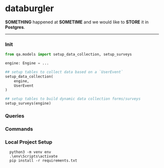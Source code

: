 # databurgler

<p>
  <b>SOMETHING</b> happened at <b>SOMETIME</b> and we would like to <b>STORE</b> it in <b>Postgres</b>.
</p>

<hr />

### Init
```python
from qa.models import setup_data_collection, setup_surveys

engine: Engine = ...

## setup tables to collect data based on a `UserEvent`
setup_data_collection(
    engine,
    UserEvent
)

## setup tables to build dynamic data collection forms/surveys
setup_surveys(engine)
```

### Queries

### Commands

### Local Project Setup
```
  python3 -m venv env
  .\env\Scripts\activate
  pip install -r requirements.txt
```
